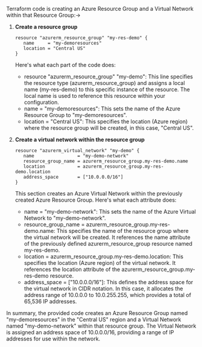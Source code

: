 Terraform code is creating an Azure Resource Group and a Virtual Network within that Resource Group:->

1. **Create a resource group**
   ```
   resource "azurerm_resource_group" "my-res-demo" {
      name     = "my-demoresources"
      location = "Central US"
   }
   ```
   Here's what each part of the code does:
   * resource "azurerm_resource_group" "my-demo": This line specifies the resource type (azurerm_resource_group) and assigns a local name (my-res-demo) to this specific instance of the resource. The local name is used to reference this resource within your configuration.
   * name = "my-demoresources": This sets the name of the Azure Resource Group to "my-demoresources".
   * location = "Central US": This specifies the location (Azure region) where the resource group will be created, in this case, "Central US".
   
1. **Create a virtual network within the resource group**
   ```
   resource "azurerm_virtual_network" "my-demo" {
      name                = "my-demo-network"
      resource_group_name = azurerm_resource_group.my-res-demo.name
      location            = azurerm_resource_group.my-res-demo.location
      address_space       = ["10.0.0.0/16"]
   }
   ```
   This section creates an Azure Virtual Network within the previously created Azure Resource Group. Here's what each attribute does:
   * name = "my-demo-network": This sets the name of the Azure Virtual Network to "my-demo-network".
   * resource_group_name = azurerm_resource_group.my-res-demo.name: This specifies the name of the resource group where the virtual network will be created. It references the name attribute of the previously defined azurerm_resource_group resource named my-res-demo.
   * location = azurerm_resource_group.my-res-demo.location: This specifies the location (Azure region) of the virtual network. It references the location attribute of the azurerm_resource_group.my-res-demo resource.
   * address_space = ["10.0.0.0/16"]: This defines the address space for the virtual network in CIDR notation. In this case, it allocates the address range of 10.0.0.0 to 10.0.255.255, which provides a total of 65,536 IP addresses.


In summary, the provided code creates an Azure Resource Group named "my-demoresources" in the "Central US" region and a Virtual Network named "my-demo-network" within that resource group. The Virtual Network is assigned an address space of 10.0.0.0/16, providing a range of IP addresses for use within the network.